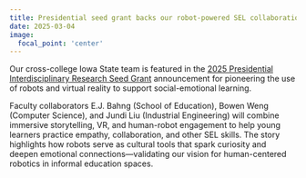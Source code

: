 ```yaml
---
title: Presidential seed grant backs our robot-powered SEL collaboration
date: 2025-03-04
image:
  focal_point: 'center'
---
```


Our cross-college Iowa State team is featured in the [2025 Presidential Interdisciplinary Research Seed Grant](https://research.iastate.edu/2025/03/04/2025-presidential-interdisciplinary-research-seed-grants-awarded/) announcement for pioneering the use of robots and virtual reality to support social-emotional learning. <!--more-->

Faculty collaborators E.J. Bahng (School of Education), Bowen Weng (Computer Science), and Jundi Liu (Industrial Engineering) will combine immersive storytelling, VR, and human-robot engagement to help young learners practice empathy, collaboration, and other SEL skills. The story highlights how robots serve as cultural tools that spark curiosity and deepen emotional connections—validating our vision for human-centered robotics in informal education spaces.
